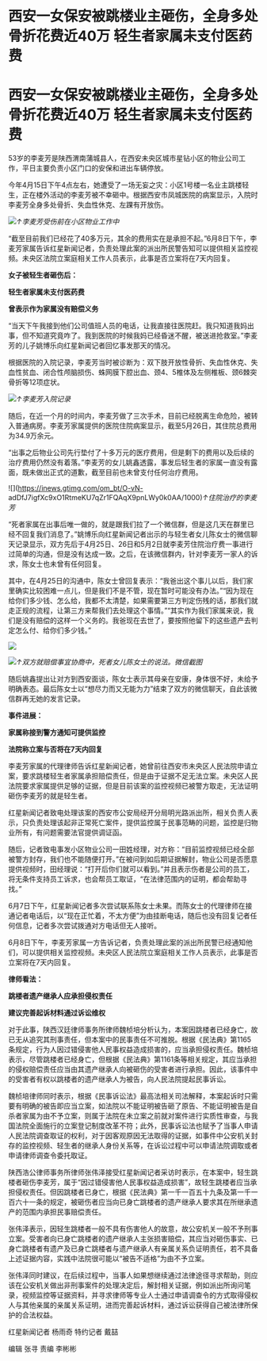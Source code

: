 # 西安一女保安被跳楼业主砸伤，全身多处骨折花费近40万 轻生者家属未支付医药费

# 西安一女保安被跳楼业主砸伤，全身多处骨折花费近40万 轻生者家属未支付医药费

53岁的李麦芳是陕西渭南蒲城县人，在西安未央区城市星钻小区的物业公司工作，平日主要负责小区门口的安保和进出车辆停放。

今年4月15日下午4点左右，她遭受了一场无妄之灾：小区1号楼一名业主跳楼轻生，正在楼外活动的李麦芳被不幸砸中。根据西安市凤城医院的病案显示，入院时李麦芳全身多处骨折、失血性休克、左踝有开放伤。

![](https://inews.gtimg.com/om_bt/OYjsyVzJMYBuByN5aHzQYpbs2VfrJOop00q154JvdfDYkAA/1000)_↑李麦芳受伤前在小区物业工作中_

“截至目前我们已经花了40多万元，其余的费用实在是承担不起。”6月8日下午，李麦芳家属告诉红星新闻记者，负责处理此案的派出所民警告知可以提供相关监控视频。未央区法院立案庭相关工作人员表示，此事是否立案将在7天内回复。

**女子被轻生者砸伤后：**

**轻生者家属未支付医药费**

**曾表示作为家属没有赔偿义务**

“当天下午我接到他们公司值班人员的电话，让我直接往医院赶。我只知道我妈出事，但不知道究竟咋了。我到医院的时候我妈已经昏迷不醒，被送进抢救室。”李麦芳的儿子姚博乐向红星新闻记者回忆事发那天的情况。

根据医院的入院记录，李麦芳当时被诊断为：双下肢开放性骨折、失血性休克、失血性贫血、闭合性颅脑损伤、蛛网膜下腔出血、颈4、5椎体及左侧椎板、颈6棘突骨折等12项症状。

![](https://inews.gtimg.com/om_bt/OZNPZzbf_Xm6IvBnfadTxf2ZFRcDU6oXv0rNvtlFYf9QAAA/1000)_↑李麦芳入院记录_

随后，在近一个月的时间内，李麦芳做了三次手术，目前已经脱离生命危险，被转入普通病房。李麦芳家属提供的医院住院病案显示，截至5月26日，其住院总费用为34.9万余元。

“出事之后物业公司先行垫付了十多万元的医疗费用，但是剩下的费用以及后续的治疗费用仍然没有着落。”李麦芳的女儿姚鑫透露，事发后轻生者的家属一直没有露面，既未做出正式的道歉，截至目前也未曾支付任何治疗费用。

![](https://inews.gtimg.com/om_bt/O-vN-
adDfJ7igfXc9xO1RtmeKU7qZr1FQAqX9pnLWy0k0AA/1000)_↑住院治疗的李麦芳_

“死者家属在出事后唯一做的，就是跟我们拉了一个微信群，但是这几天在群里已经不回复我们消息了。”姚博乐向红星新闻记者出示的与轻生者女儿陈女士的微信聊天记录显示，双方先后于4月25日、26日和5月2日就李麦芳住院治疗费一事进行过简单的沟通，但是没有达成一致。之后，在该微信群内，针对李麦芳一家人的诉求，陈女士也未曾有任何回复。

其中，在4月25日的沟通中，陈女士曾回复表示：“我爸出这个事儿以后，我们家里确实比较困难一点儿，但是我们不是不管，现在暂时可能没有办法。”“因为现在给你们多少钱、怎么给，我都不太清楚，如果需要第三方判定伤残的话，那我们就走正规的流程，让第三方来帮我们去处理这个事情。”“其实作为我们家属来说，我们是没有赔偿的这样一个义务的。我爸现在去世了，要按照他留下的这些遗产去判定怎么付、给你们多少钱。”

![](https://inews.gtimg.com/om_bt/O3gsluqiFv9hkMYieCj7422uCRty7mxKst3wmlbcjiiLgAA/1000)

![](https://inews.gtimg.com/om_bt/OZJ_lkvMuNmYR9OhtkHlyhoRfHer_mbMZuQrfbVffi5rQAA/1000)_↑双方就赔偿事宜协商中，死者女儿陈女士的说法。微信截图_

随后姚鑫提出让对方到西安面谈，陈女士表示其母亲在安康，身体很不好，未给予明确表态。最后陈女士以“想尽力而又无能为力”结束了双方的微信聊天，自此该微信群再无她的发言记录。

**事件进展：**

**家属称接到警方通知可提供监控**

**法院称立案与否将在7天内回复**

李麦芳家属的代理律师告诉红星新闻记者，她曾前往西安市未央区人民法院申请立案，要求跳楼轻生者家属承担赔偿责任，但是由于证据不足无法立案。未央区人民法院要求家属提供足够的证据，但是目前该案的监控视频已被警方取走，无法证明砸伤李麦芳的就是轻生者。

红星新闻记者致电处理该案的西安市公安局经开分局明光路派出所，相关负责人表示，只负责处理该起非正常死亡案件，提供监控属于民事范畴的问题，监控是归物业所有，有问题需要法官提供调证函。

随后，记者致电事发小区物业公司一田姓经理，对方称：“目前监控视频已经全部被警方封存，我们也不能随便打开。”在被问到如后期证据解封，物业公司是否愿意提供视频时，田经理说：“打开后你们就可以看到。”并且表示伤者是公司的员工，将无条件支持员工诉求，也会帮员工取证，“在法律范围内的证明，都会帮助寻找。”

6月7日下午，红星新闻记者多次尝试联系陈女士未果。而陈女士的代理律师在接通记者电话后，以“现在正忙着，不太方便”为由挂断电话，随后也没有回复记者任何信息，记者多次尝试拨通对方电话但无人接听。

6月8日下午，李麦芳家属一方告诉记者，负责处理此案的派出所民警已经通知他们，可以提供相关监控视频。未央区人民法院立案庭相关工作人员表示，此事是否立案将在7天内回复。

**律师看法：**

**跳楼者遗产继承人应承担侵权责任**

**建议完善起诉材料通过诉讼维权**

对于此事，陕西汉廷律师事务所律师魏桢培分析认为，本案因跳楼者已经身亡，故已无从追究其刑事责任，但本案中的民事责任不可推脱。根据《民法典》第1165条规定，行为人因过错侵害他人民事权益造成损害的，应当承担侵权责任。魏桢培表示，尽管跳楼者已经身亡，但根据《民法典》第1161条等相关规定，其应当承担的侵权赔偿责任应当由其遗产继承人向被砸伤的受害者进行承担。因此，该事件中的受害者有权以跳楼者的遗产继承人为被告，向人民法院提起民事诉讼。

魏桢培律师同时表示，根据《民事诉讼法》最高法相关司法解释，本案起诉时只需要有明确的被告即应当立案，如法院以不能证明被告砸了原告、不能证明被告是自杀者家属为由不予立案，则属于法院在未立案之前就对案件进行实质性审查，与我国法院全面施行的立案登记制度改革不符；此外，民事诉讼法也赋予了当事人申请人民法院调查取证的权利，对于因客观原因无法取得的证据，如事件中公安机关封存的监控视频、轻生者的继承人身份关系等，在诉讼过程中可以申请法院调取或者申请律师调查令委托取证。

陕西浩公律师事务所律师张伟泽接受红星新闻记者采访时表示，在本案中，轻生跳楼者砸伤李麦芳，属于“因过错侵害他人民事权益造成损害”，故轻生跳楼者应当承担侵权责任。但因跳楼者已身亡，根据《民法典》第一千一百五十九条及第一千一百六十一条的规定，被砸伤者应当向已身亡跳楼者的遗产继承人要求其在所继承遗产的范围内承担民事赔偿责任。

张伟泽表示，因轻生跳楼者一般不具有伤害他人的故意，故公安机关一般不予刑事立案。受害者向已身亡跳楼者的遗产继承人主张损害赔偿，其应当对砸伤事实、已身亡跳楼者有遗产及已身亡跳楼者与遗产继承人有亲属关系负证明责任，若不具备上述证据内容，实践中法院很可能以“被告不适格”为由不予立案。

张伟泽同时建议，在后续过程中，当事人如果想继续通过法律途径寻求帮助，则应该在公安机关做出非刑事案件的处理决定后，解封相关证据，例如派出所询问笔录，视频监控等证据资料，并寻求律师等专业人士通过申请调查令的方式取得侵权人与其他亲属的亲属关系证明，进而完善起诉材料，通过诉讼获得自己被法律所保护的合法权益。

红星新闻记者 杨雨奇 特约记者 戴喆

编辑 张寻 责编 李彬彬

